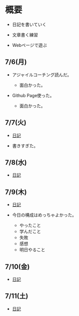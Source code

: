 
# 概要

* 日記を書いていく

* 文章書く練習

* Webページで遊ぶ

## 7/6(月)

* アジャイルコーチング読んだ。
  * 面白かった。

* Github Page使った。
  * 面白かった。

## 7/7(火)

* [日記](./07_07.md)

* 書きすぎた。

## 7/8(水)

* [日記](./07_08.md)


## 7/9(木)

* [日記](./07_09.md)

* 今日の構成はめっちゃよかった。
  * やったこと
  * 学んだこと
  * 失敗
  * 感想
  * 明日やること

## 7/10(金)

* [日記](./07_10.md)

## 7/11(土)

* [日記](./07_11.md)

